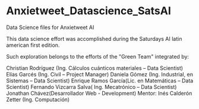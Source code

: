 # Anxietweet_Datascience_SatsAI
Data Science files for Anxietweet AI

This data science effort was accomplished during the Saturdays AI latin american first edition.

Such exploration belongs to the efforts of the "Green Team" integrated by:

  Christian Rodríguez (Ing. Cálculos cuánticos materiales – Data Scientist)
  Elías Garcés (Ing. Civil – Project Manager)
  Daniela Gómez (Ing. Industrial, en Sistemas – Data Scientist)
  Enrique Ramos García(Lic. en Matemáticas – Data Scientist)
  Fernando Vizcarra Salva( Ing. Mecatrónico – Data Scientist)
  Jonathan Chávez(Desarrollador Web - Development)
    Mentor:
    Inés Calderón Zetter (Ing. Computación)
